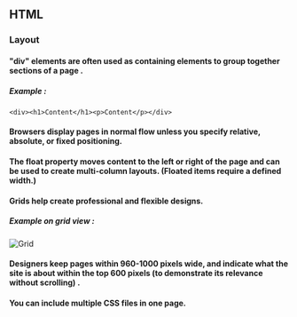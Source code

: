 ## HTML
### Layout
#### "div" elements are often used as containing elements to group together sections of a page . 
##### Example :
`<div><h1>Content</h1><p>Content</p></div>`
#### Browsers display pages in normal flow unless you specify relative, absolute, or fixed positioning.
#### The float property moves content to the left or right of the page and can be used to create multi-column layouts. (Floated items require a defined width.)
####  Grids help create professional and flexible designs.
##### Example on grid view :

![Grid](https://images.template.net/wp-content/uploads/2014/07/20082451/WooCommerce-Grid-WordPress-Website-Theme-59.jpg)


#### Designers keep pages within 960-1000 pixels wide, and indicate what the site is about within the top 600 pixels (to demonstrate its relevance without scrolling) .
#### You can include multiple CSS files in one page.
